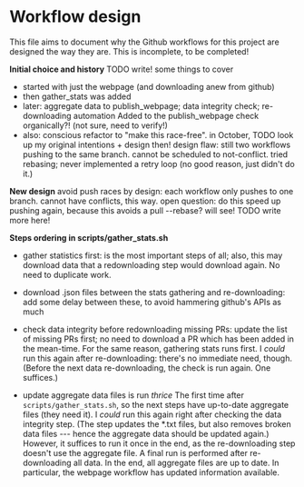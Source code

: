 # Workflow design

This file aims to document why the Github workflows for this project are designed the way they are.
This is incomplete, to be completed!

**Initial choice and history** TODO write! some things to cover
- started with just the webpage (and downloading anew from github)
- then gather_stats was added
- later: aggregate data to publish_webpage; data integrity check; re-downloading automation
Added to the publish_webpage check organically?! (not sure, need to verify!)
- also: conscious refactor to "make this race-free". in October, TODO look up my original intentions + design then!
design flaw: still two workflows pushing to the same branch. cannot be scheduled to not-conflict. tried rebasing; never implemented a retry loop (no good reason, just didn't do it.)


**New design**
avoid push races by design: each workflow only pushes to one branch. cannot have conflicts, this way.
open question: do this speed up pushing again, because this avoids a pull --rebase? will see!
TODO write more here!


**Steps ordering in scripts/gather_stats.sh**
- gather statistics first: is the most important steps of all; also, this may download data that a redownloading step would download again. No need to duplicate work.
- download .json files between the stats gathering and re-downloading: add some delay between these, to avoid hammering github's APIs as much

- check data integrity before redownloading missing PRs: update the list of missing PRs first; no need to download a PR which has been added in the mean-time. For the same reason, gathering stats runs first.
I *could* run this again after re-downloading: there's no immediate need, though. (Before the next data re-downloading, the check is run again. One suffices.)

- update aggregate data files is run *thrice*
The first time after `scripts/gather_stats.sh`, so the next steps have up-to-date aggregate files (they need it).
I *could* run this again right after checking the data integrity step. (The step updates the *.txt files, but also removes broken data files --- hence the aggregate data should be updated again.) However, it suffices to run it once in the end, as the re-downloading step doesn't use the aggregate file.
A final run is performed after re-downloading all data. In the end, all aggregate files are up to date. In particular, the webpage workflow has updated information available.
